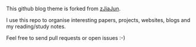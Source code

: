 This github blog theme is forked from [zJiaJun](https://github.com/zJiaJun).

I use this repo to organise interesting papers, projects, websites, blogs and my reading/study notes.

Feel free to send pull requests or open issues :-)
